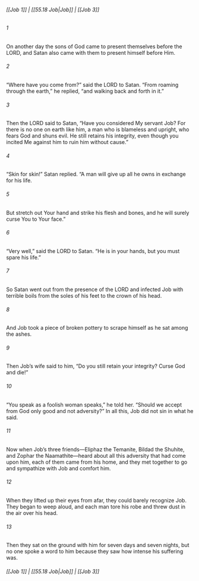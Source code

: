 
###### [[Job 1]] | [[55.18 Job|Job]] | [[Job 3]]

###### 1
On another day the sons of God came to present themselves before the LORD, and Satan also came with them to present himself before Him.
###### 2
“Where have you come from?” said the LORD to Satan. “From roaming through the earth,” he replied, “and walking back and forth in it.”
###### 3
Then the LORD said to Satan, “Have you considered My servant Job? For there is no one on earth like him, a man who is blameless and upright, who fears God and shuns evil. He still retains his integrity, even though you incited Me against him to ruin him without cause.”
###### 4
“Skin for skin!” Satan replied. “A man will give up all he owns in exchange for his life.
###### 5
But stretch out Your hand and strike his flesh and bones, and he will surely curse You to Your face.”
###### 6
“Very well,” said the LORD to Satan. “He is in your hands, but you must spare his life.”
###### 7
So Satan went out from the presence of the LORD and infected Job with terrible boils from the soles of his feet to the crown of his head.
###### 8
And Job took a piece of broken pottery to scrape himself as he sat among the ashes.
###### 9
Then Job’s wife said to him, “Do you still retain your integrity? Curse God and die!”
###### 10
“You speak as a foolish woman speaks,” he told her. “Should we accept from God only good and not adversity?” In all this, Job did not sin in what he said.
###### 11
Now when Job’s three friends—Eliphaz the Temanite, Bildad the Shuhite, and Zophar the Naamathite—heard about all this adversity that had come upon him, each of them came from his home, and they met together to go and sympathize with Job and comfort him.
###### 12
When they lifted up their eyes from afar, they could barely recognize Job. They began to weep aloud, and each man tore his robe and threw dust in the air over his head.
###### 13
Then they sat on the ground with him for seven days and seven nights, but no one spoke a word to him because they saw how intense his suffering was.

###### [[Job 1]] | [[55.18 Job|Job]] | [[Job 3]]

